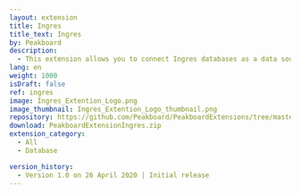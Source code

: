 ```yaml
---
layout: extension
title: Ingres
title_text: Ingres
by: Peakboard
description: 
  - This extension allows you to connect Ingres databases as a data source in Peakboard and read the data from the Ingres database using SQL statements.
lang: en
weight: 1000
isDraft: false
ref: ingres
image: Ingres_Extention_Logo.png
image_thumbnail: Ingres_Extention_Logo_thumbnail.png
repository: https://github.com/Peakboard/PeakboardExtensions/tree/master/Ingres
download: PeakboardExtensionIngres.zip
extension_category:
  - All
  - Database

version_history:
  - Version 1.0 on 26 April 2020 | Initial release
---
```

